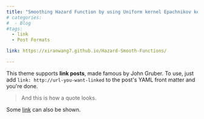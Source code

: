 ```yaml
---
title: "Smoothing Hazard Function by using Uniform kernel Epachnikov kernel and Biweight kernel"
# categories:
#  - Blog
#tags:
  - link
  - Post Formats

link: https://xiranwang7.github.io/Hazard-Smooth-Functions/

---
```


This theme supports **link posts**, made famous by John Gruber. To use, just add `link: http://url-you-want-linked` to the post's YAML front matter and you're done.

> And this is how a quote looks.

Some [link](#) can also be shown.
